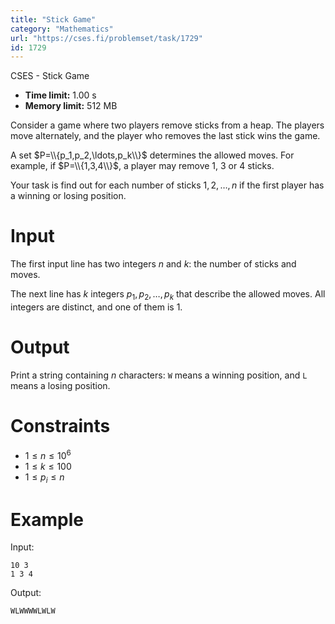 ```yaml
---
title: "Stick Game"
category: "Mathematics"
url: "https://cses.fi/problemset/task/1729"
id: 1729
---
```


CSES - Stick Game

  * **Time limit:** 1.00 s
  * **Memory limit:** 512 MB

Consider a game where two players remove sticks from a heap. The players move
alternately, and the player who removes the last stick wins the game.

A set $P=\\{p_1,p_2,\ldots,p_k\\}$ determines the allowed moves. For example,
if $P=\\{1,3,4\\}$, a player may remove $1$, $3$ or $4$ sticks.

Your task is find out for each number of sticks $1,2,\dots,n$ if the first
player has a winning or losing position.

# Input

The first input line has two integers $n$ and $k$: the number of sticks and
moves.

The next line has $k$ integers $p_1,p_2,\dots,p_k$ that describe the allowed
moves. All integers are distinct, and one of them is $1$.

# Output

Print a string containing $n$ characters: `W` means a winning position, and
`L` means a losing position.

# Constraints

  * $1 \le n \le 10^6$
  * $1 \le k \le 100$
  * $1 \le p_i \le n$

# Example

Input:

    
    
    10 3
    1 3 4
    

Output:

    
    
    WLWWWWLWLW
    

